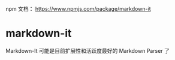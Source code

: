 
npm 文档： https://www.npmjs.com/package/markdown-it


# markdown-it

Markdown-It 可能是目前扩展性和活跃度最好的 Markdown Parser 了


